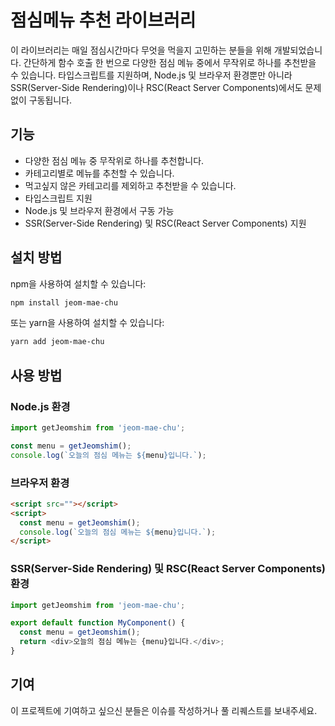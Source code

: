 # 점심메뉴 추천 라이브러리

이 라이브러리는 매일 점심시간마다 무엇을 먹을지 고민하는 분들을 위해 개발되었습니다. 간단하게 함수 호출 한 번으로 다양한 점심 메뉴 중에서 무작위로 하나를 추천받을 수 있습니다. 타입스크립트를 지원하며, Node.js 및 브라우저 환경뿐만 아니라 SSR(Server-Side Rendering)이나 RSC(React Server Components)에서도 문제없이 구동됩니다.

## 기능

- 다양한 점심 메뉴 중 무작위로 하나를 추천합니다.
- 카테고리별로 메뉴를 추천할 수 있습니다.
- 먹고싶지 않은 카테고리를 제외하고 추천받을 수 있습니다.
- 타입스크립트 지원
- Node.js 및 브라우저 환경에서 구동 가능
- SSR(Server-Side Rendering) 및 RSC(React Server Components) 지원

## 설치 방법

npm을 사용하여 설치할 수 있습니다:

```bash
npm install jeom-mae-chu
```

또는 yarn을 사용하여 설치할 수 있습니다:

```bash
yarn add jeom-mae-chu
```

## 사용 방법

### Node.js 환경

```typescript
import getJeomshim from 'jeom-mae-chu';

const menu = getJeomshim();
console.log(`오늘의 점심 메뉴는 ${menu}입니다.`);
```

### 브라우저 환경

```html
<script src=""></script>
<script>
  const menu = getJeomshim();
  console.log(`오늘의 점심 메뉴는 ${menu}입니다.`);
</script>
```

### SSR(Server-Side Rendering) 및 RSC(React Server Components) 환경

```typescript
import getJeomshim from 'jeom-mae-chu';

export default function MyComponent() {
  const menu = getJeomshim();
  return <div>오늘의 점심 메뉴는 {menu}입니다.</div>;
}
```

## 기여

이 프로젝트에 기여하고 싶으신 분들은 이슈를 작성하거나 풀 리퀘스트를 보내주세요.
